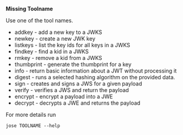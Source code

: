 **Missing Toolname**

Use one of the tool names.

- addkey - add a new key to a JWKS
- newkey - create a new JWK key
- listkeys - list the key ids for all keys in a JWKS
- findkey - find a kid in a JWKS
- rmkey - remove a kid from a JWKS
- thumbprint - generate the thumbprint for a key
- info - return basic information about a JWT without processing it
- digest - runs a selected hashing algorithm on the provided data.
- sign - creates and signs a JWS for a given payload
- verify - verifies a JWS and return the payload
- encrypt - encrypt a payload into a JWE
- decrypt - decrypts a JWE and returns the payload

For more details run  

```
jose TOOLNAME --help
```